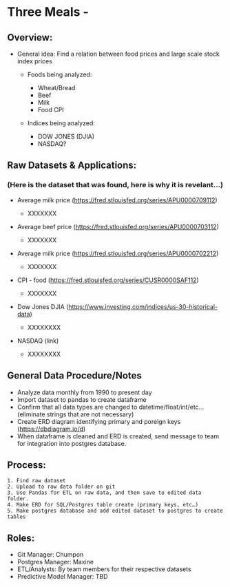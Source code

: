# Three Meals - 

## Overview:
- General idea: Find a relation between food prices and large scale stock index prices
    - Foods being analyzed:
        - Wheat/Bread
        - Beef
        - Milk
        - Food CPI
    
    - Indices being analyzed:
        - DOW JONES (DJIA)
        - NASDAQ?

## Raw Datasets & Applications:
### (Here is the dataset that was found, here is why it is revelant...)

- Average milk price (https://fred.stlouisfed.org/series/APU0000709112)
    - XXXXXXX

- Average beef price (https://fred.stlouisfed.org/series/APU0000703112)
    - XXXXXXX

- Average milk price (https://fred.stlouisfed.org/series/APU0000702212)
    - XXXXXXX

- CPI - food (https://fred.stlouisfed.org/series/CUSR0000SAF112)
    - XXXXXXX

- Dow Jones DJIA (https://www.investing.com/indices/us-30-historical-data)
    - XXXXXXXX

- NASDAQ (link)
    - XXXXXXXX

## General Data Procedure/Notes
- Analyze data monthly from 1990 to present day
- Import dataset to pandas to create dataframe
- Confirm that all data types are changed to datetime/float/int/etc...  (eliminate strings that are not necessary)
- Create ERD diagram identifying primary and poreign keys (https://dbdiagram.io/d)
- When dataframe is cleaned and ERD is created, send message to team for integration into postgres database.



## Process:
    1. Find raw dataset
    2. Upload to raw data folder on git
    3. Use Pandas for ETL on raw data, and then save to edited data folder.
    4. Make ERD for SQL/Postgres table create (primary keys, etc…) 
    5. Make postgres database and add edited dataset to postgres to create tables

## Roles:
- Git Manager: Chumpon
- Postgres Manager: Maxine
- ETL/Analysts: By team members for their respective datasets
- Predictive Model Manager: TBD



